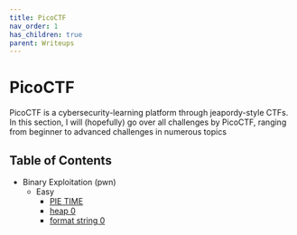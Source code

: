 ```yaml
---
title: PicoCTF
nav_order: 1
has_children: true
parent: Writeups
---
```


# PicoCTF

PicoCTF is a cybersecurity-learning platform through jeapordy-style CTFs. In this section, I will (hopefully) go over all challenges by PicoCTF, ranging from beginner to advanced challenges in numerous topics

## Table of Contents

- Binary Exploitation (pwn)
    - Easy
        - [PIE TIME](pwn/easy/pie_time.md)
        - [heap 0](pwn/easy/heap_0.md)
        - [format string 0](pwn/easy/format_string_0.md)